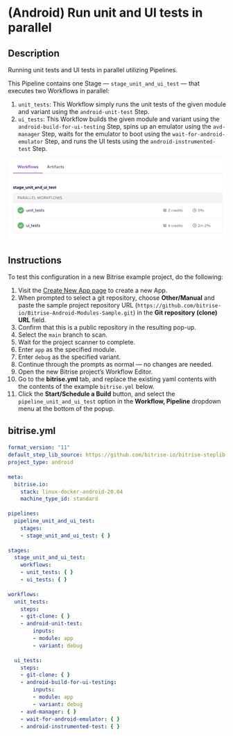 # (Android) Run unit and UI tests in parallel

## Description

Running unit tests and UI tests in parallel utilizing Pipelines.

This Pipeline contains one Stage — `stage_unit_and_ui_test` — that executes two Workflows in parallel:

1. `unit_tests`: This Workflow simply runs the unit tests of the given module and variant using the `android-unit-test` Step.
1. `ui_tests`: This Workflow builds the given module and variant using the `android-build-for-ui-testing` Step, spins up an emulator using the `avd-manager` Step, waits for the emulator to boot using the `wait-for-android-emulator` Step, and runs the UI tests using the `android-instrumented-test` Step.

![A screenshot of the example Pipeline in Bitrise's web UI](./android-parallel-unit-and-ui-tests.png)

## Instructions

To test this configuration in a new Bitrise example project, do the following:

1. Visit the [Create New App page](https://app.bitrise.io/apps/add) to create a new App.
1. When prompted to select a git repository, choose **Other/Manual** and paste the sample project repository URL (`https://github.com/bitrise-io/Bitrise-Android-Modules-Sample.git`) in the **Git repository (clone) URL** field.
1. Confirm that this is a public repository in the resulting pop-up.
1. Select the `main` branch to scan.
1. Wait for the project scanner to complete.
1. Enter `app` as the specified module.
1. Enter `debug` as the specified variant.
1. Continue through the prompts as normal — no changes are needed.
1. Open the new Bitrise project’s Workflow Editor.
1. Go to the **bitrise.yml** tab, and replace the existing yaml contents with the contents of the example `bitrise.yml` below.
1. Click the **Start/Schedule a Build** button, and select the `pipeline_unit_and_ui_test` option in the **Workflow, Pipeline** dropdown menu at the bottom of the popup.

## bitrise.yml

```yaml
format_version: "11"
default_step_lib_source: https://github.com/bitrise-io/bitrise-steplib.git
project_type: android

meta:
  bitrise.io:
    stack: linux-docker-android-20.04
    machine_type_id: standard

pipelines:
  pipeline_unit_and_ui_test:
    stages:
    - stage_unit_and_ui_test: { }

stages:
  stage_unit_and_ui_test:
    workflows:
    - unit_tests: { }
    - ui_tests: { }

workflows:
  unit_tests:
    steps:
    - git-clone: { }
    - android-unit-test:
        inputs:
        - module: app
        - variant: debug

  ui_tests:
    steps:
    - git-clone: { }
    - android-build-for-ui-testing:
        inputs:
        - module: app
        - variant: debug
    - avd-manager: { }
    - wait-for-android-emulator: { }
    - android-instrumented-test: { }
```
